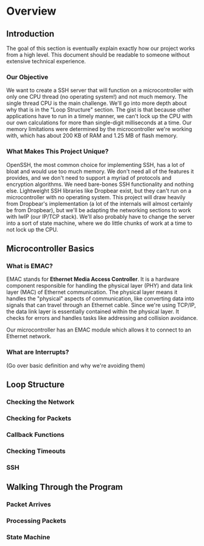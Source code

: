 # Overview
## Introduction
The goal of this section is eventually explain exactly how our project works from a high level. This document should be readable to someone without extensive technical experience.
### Our Objective
We want to create a SSH server that will function on a microcontroller with only one CPU thread (no operating system!) and not much memory. The single thread CPU is the main challenge. We'll go into more depth about why that is in the "Loop Structure" section. The gist is that because other applications have to run in a timely manner, we can't lock up the CPU with our own calculations for more than single-digit milliseconds at a time. Our memory limitations were determined by the microcontroller we're working with, which has about 200 KB of RAM and 1.25 MB of flash memory.
### What Makes This Project Unique?
OpenSSH, the most common choice for implementing SSH, has a lot of bloat and would use too much memory. We don't need all of the features it provides, and we don't need to support a myriad of protocols and encryption algorithms. We need bare-bones SSH functionality and nothing else.
Lightweight SSH libraries like Dropbear exist, but they can't run on a microcontroller with no operating system. This project will draw heavily from Dropbear's implementation (a lot of the internals will almost certainly be from Dropbear), but we'll be adapting the networking sections to work with lwIP (our IP/TCP stack). We'll also probably have to change the server into a sort of state machine, where we do little chunks of work at a time to not lock up the CPU.
## Microcontroller Basics
### What is EMAC?
EMAC stands for **Ethernet Media Access Controller**. It is a hardware component responsible for handling the physical layer (PHY) and data link layer (MAC) of Ethernet communication. The physical layer means it handles the "physical" aspects of communication, like converting data into signals that can travel through an Ethernet cable. Since we're using TCP/IP, the data link layer is essentially contained within the physical layer. It checks for errors and handles tasks like addressing and collision avoidance.

Our microcontroller has an EMAC module which allows it to connect to an Ethernet network.
### What are Interrupts?
(Go over basic definition and why we're avoiding them)

## Loop Structure
### Checking the Network
### Checking for Packets
### Callback Functions
### Checking Timeouts
### SSH

## Walking Through the Program
### Packet Arrives
### Processing Packets
### State Machine
